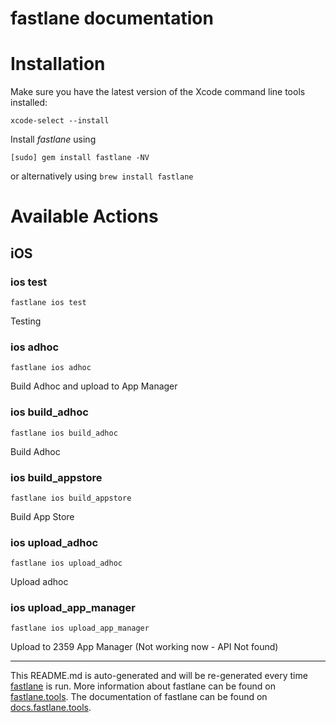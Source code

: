 fastlane documentation
================
# Installation

Make sure you have the latest version of the Xcode command line tools installed:

```
xcode-select --install
```

Install _fastlane_ using
```
[sudo] gem install fastlane -NV
```
or alternatively using `brew install fastlane`

# Available Actions
## iOS
### ios test
```
fastlane ios test
```
Testing
### ios adhoc
```
fastlane ios adhoc
```
Build Adhoc and upload to App Manager
### ios build_adhoc
```
fastlane ios build_adhoc
```
Build Adhoc
### ios build_appstore
```
fastlane ios build_appstore
```
Build App Store
### ios upload_adhoc
```
fastlane ios upload_adhoc
```
Upload adhoc
### ios upload_app_manager
```
fastlane ios upload_app_manager
```
Upload to 2359 App Manager (Not working now - API Not found)

----

This README.md is auto-generated and will be re-generated every time [fastlane](https://fastlane.tools) is run.
More information about fastlane can be found on [fastlane.tools](https://fastlane.tools).
The documentation of fastlane can be found on [docs.fastlane.tools](https://docs.fastlane.tools).
